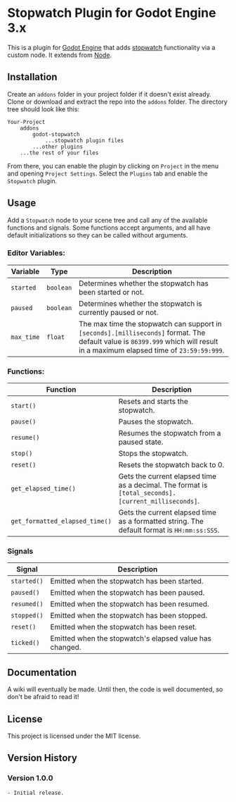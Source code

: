 # Stopwatch Plugin for Godot Engine 3.x
This is a plugin for [Godot Engine](https://godotengine.org/) that adds [stopwatch](https://en.wikipedia.org/wiki/Stopwatch) functionality via a custom node. It extends from [Node](https://docs.godotengine.org/en/3.0/classes/class_node.html).

## Installation
Create an `addons` folder in your project folder if it doesn't exist already. Clone or download and extract the repo into the `addons` folder. The directory tree should look like this:

    Your-Project
        addons
            godot-stopwatch
                ...stopwatch plugin files
            ...other plugins
        ...the rest of your files

From there, you can enable the plugin by clicking on `Project` in the menu and opening `Project Settings`. Select the `Plugins` tab and enable the `Stopwatch` plugin.

## Usage
Add a `Stopwatch` node to your scene tree and call any of the available functions and signals. Some functions accept arguments, and all have default initializations so they can be called without arguments.

### Editor Variables:
| Variable   | Type      | Description                                                                                                                                                                   |
|------------|-----------|-------------------------------------------------------------------------------------------------------------------------------------------------------------------------------|
| `started`  | `boolean` | Determines whether the stopwatch has been started or not.                                                                                                                     |
| `paused`   | `boolean` | Determines whether the stopwatch is currently paused or not.                                                                                                                  |
| `max_time` | `float`   |  The max time the stopwatch can support in `[seconds].[milliseconds]` format. The default value is `86399.999` which will result in a maximum elapsed time of `23:59:59:999`. |

### Functions:
| Function                       | Description                                                                                         |
|--------------------------------|-----------------------------------------------------------------------------------------------------|
| `start()`                      | Resets and starts the stopwatch.                                                                    |
| `pause()`                      | Pauses the stopwatch.                                                                               |
| `resume()`                     | Resumes the stopwatch from a paused state.                                                          |
| `stop()`                       | Stops the stopwatch.                                                                                |
| `reset()`                      | Resets the stopwatch back to 0.                                                                     |
| `get_elapsed_time()`           | Gets the current elapsed time as a decimal. The format is `[total_seconds].[current_milliseconds]`. |
| `get_formatted_elapsed_time()` | Gets the current elapsed time as a formatted string. The default format is `HH:mm:ss:SSS`.          |

### Signals
| Signal      | Description                                             |
|-------------|---------------------------------------------------------|
| `started()` | Emitted when the stopwatch has been started.            |
| `paused()`  |  Emitted when the stopwatch has been paused.            |
| `resumed()` | Emitted when the stopwatch has been resumed.            |
| `stopped()` | Emitted when the stopwatch has been stopped.            |
| `reset()`   | Emitted when the stopwatch has been reset.              |
| `ticked()`  | Emitted when the stopwatch's elapsed value has changed. |

## Documentation
A wiki will eventually be made. Until then, the code is well documented, so don't be afraid to read it!

## License
This project is licensed under the MIT license.

## Version History

### Version 1.0.0
    - Initial release.
